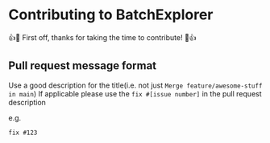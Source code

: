 # Contributing to BatchExplorer

:+1::tada: First off, thanks for taking the time to contribute! :tada::+1:

## Pull request message format

Use a good description for the title(i.e. not just `Merge feature/awesome-stuff in main`)
If applicable please use the `fix #[issue number]` in the pull request description

e.g.

```markdown
fix #123
```
